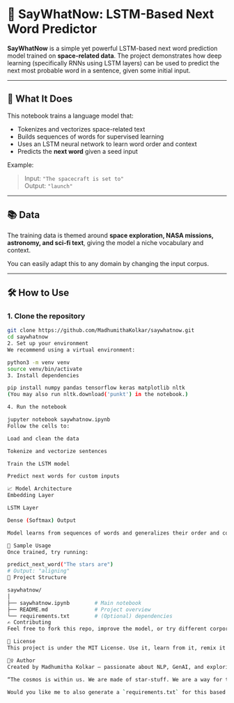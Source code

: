 # 🚀 SayWhatNow: LSTM-Based Next Word Predictor

**SayWhatNow** is a simple yet powerful LSTM-based next word prediction model trained on **space-related data**. The project demonstrates how deep learning (specifically RNNs using LSTM layers) can be used to predict the next most probable word in a sentence, given some initial input.

---

## 🧠 What It Does

This notebook trains a language model that:

- Tokenizes and vectorizes space-related text
- Builds sequences of words for supervised learning
- Uses an LSTM neural network to learn word order and context
- Predicts the **next word** given a seed input

Example:

> Input: `"The spacecraft is set to"`  
> Output: `"launch"`

---

## 📚 Data

The training data is themed around **space exploration, NASA missions, astronomy, and sci-fi text**, giving the model a niche vocabulary and context.

You can easily adapt this to any domain by changing the input corpus.

---

## 🛠️ How to Use

### 1. Clone the repository

```bash
git clone https://github.com/MadhumithaKolkar/saywhatnow.git
cd saywhatnow
2. Set up your environment
We recommend using a virtual environment:

python3 -m venv venv
source venv/bin/activate
3. Install dependencies

pip install numpy pandas tensorflow keras matplotlib nltk
(You may also run nltk.download('punkt') in the notebook.)

4. Run the notebook

jupyter notebook saywhatnow.ipynb
Follow the cells to:

Load and clean the data

Tokenize and vectorize sentences

Train the LSTM model

Predict next words for custom inputs

📈 Model Architecture
Embedding Layer

LSTM Layer

Dense (Softmax) Output

Model learns from sequences of words and generalizes their order and context.

🔮 Sample Usage
Once trained, try running:

predict_next_word("The stars are")
# Output: "aligning"
📁 Project Structure

saywhatnow/
│
├── saywhatnow.ipynb        # Main notebook
├── README.md               # Project overview
└── requirements.txt        # (Optional) dependencies
✍️ Contributing
Feel free to fork this repo, improve the model, or try different corpora (e.g., medical, legal, fantasy).

📄 License
This project is under the MIT License. Use it, learn from it, remix it freely.

🙋‍♀️ Author
Created by Madhumitha Kolkar — passionate about NLP, GenAI, and exploring how machines can speak our language.

“The cosmos is within us. We are made of star-stuff. We are a way for the universe to know itself.” — Carl Sagan

Would you like me to also generate a `requirements.txt` for this based on typical LSTM NLP projects?
